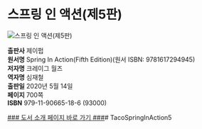 # 스프링 인 액션(제5판)

![스프링 인 액션(제5판)](http://image.kyobobook.co.kr/images/book/xlarge/186/x9791190665186.jpg )

**출판사** 제이펍  
**원서명** Spring In Action(Fifth Edition)(원서 ISBN: 9781617294945)  
**저자명** 크레이그 월즈  
**역자명** 심재철  
**출판일** 2020년 5월 14일  
**페이지** 700쪽  
**ISBN**  979-11-90665-18-6 (93000)

[### 도서 소개 페이지 바로 가기 ###](https://jpub.tistory.com/1040?category=208491)# TacoSpringInAction5
